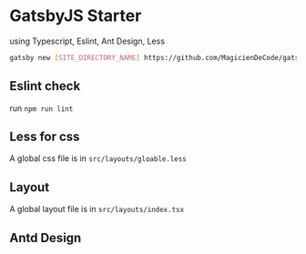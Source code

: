 # GatsbyJS Starter

using Typescript, Eslint, Ant Design, Less

```bash
gatsby new [SITE_DIRECTORY_NAME] https://github.com/MagicienDeCode/gatsby-starter
```

## Eslint check

run `npm run lint`

## Less for css

A global css file is in `src/layouts/gloable.less`

## Layout

A global layout file is in `src/layouts/index.tsx`

## Antd Design
